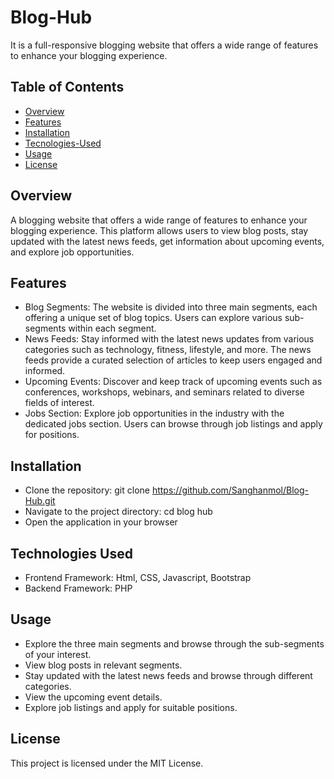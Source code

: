 # Blog-Hub
It is a full-responsive blogging website that offers a wide range of features to enhance your blogging experience. 

## Table of Contents
- [Overview](#overview)
- [Features](#features)
- [Installation](#installation)
- [Tecnologies-Used](#technology-used)
- [Usage](#ausage)
- [License](#license)

## Overview
A blogging website that offers a wide range of features to enhance your blogging experience. This platform allows users to view blog posts, stay updated with the latest news feeds, get information about upcoming events, and explore job opportunities.

## Features
- Blog Segments: The website is divided into three main segments, each offering a unique set of blog topics. Users can explore various sub-segments within each segment.
- News Feeds: Stay informed with the latest news updates from various categories such as technology, fitness, lifestyle, and more. The news feeds provide a curated selection of articles to keep users engaged and informed.
- Upcoming Events: Discover and keep track of upcoming events such as conferences, workshops, webinars, and seminars related to diverse fields of interest. 
- Jobs Section: Explore job opportunities in the industry with the dedicated jobs section. Users can browse through job listings and apply for positions.

## Installation
- Clone the repository: git clone https://github.com/Sanghanmol/Blog-Hub.git
- Navigate to the project directory: cd blog hub
- Open the application in your browser

## Technologies Used
- Frontend Framework: Html, CSS, Javascript, Bootstrap
- Backend Framework: PHP

## Usage
- Explore the three main segments and browse through the sub-segments of your interest.
- View blog posts in relevant segments.
- Stay updated with the latest news feeds and browse through different categories.
- View the upcoming event details.
- Explore job listings and apply for suitable positions.

## License
This project is licensed under the MIT License.
